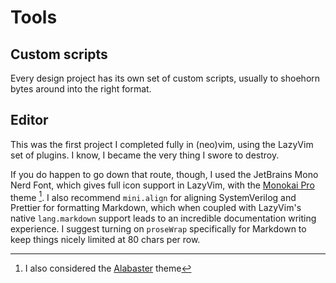 # Tools

## Custom scripts

Every design project has its own set of custom scripts, usually to shoehorn
bytes around into the right format.

## Editor

This was the first project I completed fully in (neo)vim, using the LazyVim set
of plugins. I know, I became the very thing I swore to destroy.

If you do happen to go down that route, though, I used the JetBrains Mono Nerd
Font, which gives full icon support in LazyVim, with the
[Monokai Pro](https://github.com/loctvl842/monokai-pro.nvim) theme [^also]. I
also recommend `mini.align` for aligning SystemVerilog and Prettier for
formatting Markdown, which when coupled with LazyVim's native `lang.markdown`
support leads to an incredible documentation writing experience. I suggest
turning on `proseWrap` specifically for Markdown to keep things nicely limited
at 80 chars per row.

[^also]:
    I also considered the [Alabaster](https://sr.ht/~p00f/alabaster.nvim/) theme
